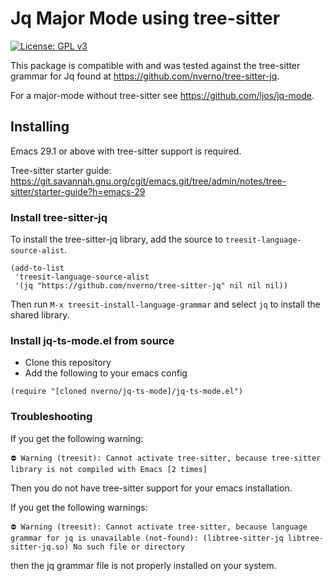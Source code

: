 # Jq Major Mode using tree-sitter

[![License: GPL v3](https://img.shields.io/badge/License-GPLv3-blue.svg)](https://www.gnu.org/licenses/gpl-3.0)

This package is compatible with and was tested against the tree-sitter grammar
for Jq found at https://github.com/nverno/tree-sitter-jq. 

For a major-mode without tree-sitter see https://github.com/ljos/jq-mode.

## Installing

Emacs 29.1 or above with tree-sitter support is required. 

Tree-sitter starter guide: https://git.savannah.gnu.org/cgit/emacs.git/tree/admin/notes/tree-sitter/starter-guide?h=emacs-29

### Install tree-sitter-jq

To install the tree-sitter-jq library, add the source to
`treesit-language-source-alist`. 

```elisp
(add-to-list
 'treesit-language-source-alist
 '(jq "https://github.com/nverno/tree-sitter-jq" nil nil nil))
```

Then run `M-x treesit-install-language-grammar` and select `jq` to install the
shared library.

### Install jq-ts-mode.el from source

- Clone this repository
- Add the following to your emacs config

```elisp
(require "[cloned nverno/jq-ts-mode]/jq-ts-mode.el")
```

### Troubleshooting

If you get the following warning:

```
⛔ Warning (treesit): Cannot activate tree-sitter, because tree-sitter
library is not compiled with Emacs [2 times]
```

Then you do not have tree-sitter support for your emacs installation.

If you get the following warnings:
```
⛔ Warning (treesit): Cannot activate tree-sitter, because language grammar for jq is unavailable (not-found): (libtree-sitter-jq libtree-sitter-jq.so) No such file or directory
```

then the jq grammar file is not properly installed on your system.
